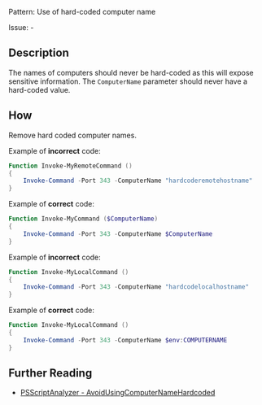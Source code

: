 Pattern: Use of hard-coded computer name

Issue: -

## Description

The names of computers should never be hard-coded as this will expose sensitive information. The `ComputerName` parameter should never have a hard-coded value.

## How

Remove hard coded computer names.

Example of **incorrect** code:

``` PowerShell
Function Invoke-MyRemoteCommand ()
{
	Invoke-Command -Port 343 -ComputerName "hardcoderemotehostname"
}
```

Example of **correct** code:

``` PowerShell
Function Invoke-MyCommand ($ComputerName)
{
	Invoke-Command -Port 343 -ComputerName $ComputerName
}
```

Example of **incorrect** code:

``` PowerShell
Function Invoke-MyLocalCommand ()
{
	Invoke-Command -Port 343 -ComputerName "hardcodelocalhostname"
}
```

Example of **correct** code:

``` PowerShell
Function Invoke-MyLocalCommand ()
{
	Invoke-Command -Port 343 -ComputerName $env:COMPUTERNAME
}
```

## Further Reading

* [PSScriptAnalyzer - AvoidUsingComputerNameHardcoded](https://github.com/PowerShell/PSScriptAnalyzer/blob/master/RuleDocumentation/AvoidUsingComputerNameHardcoded.md)